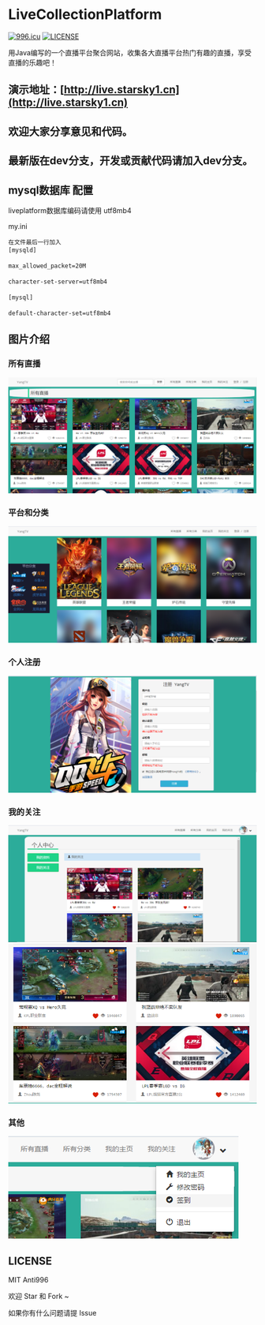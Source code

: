 # LiveCollectionPlatform
[![996.icu](https://img.shields.io/badge/link-996.icu-red.svg)](https://996.icu) 
[![LICENSE](https://img.shields.io/badge/license-Anti%20996-blue.svg)](https://github.com/996icu/996.ICU/blob/master/LICENSE)

用Java编写的一个直播平台聚合网站，收集各大直播平台热门有趣的直播，享受直播的乐趣吧！
## 演示地址：[http://live.starsky1.cn](http://live.starsky1.cn)
## 欢迎大家分享意见和代码。
## 最新版在dev分支，开发或贡献代码请加入dev分支。

## mysql数据库 配置
liveplatform数据库编码请使用 utf8mb4

my.ini
```
在文件最后一行加入
[mysqld]

max_allowed_packet=20M

character-set-server=utf8mb4

[mysql]

default-character-set=utf8mb4

```
## 图片介绍

### 所有直播

![所有直播](pictures/1.png)

### 平台和分类

![平台和分类](pictures/2.png)

### 个人注册

![个人注册](pictures/3.png)

### 我的关注

![我的关注](pictures/6.png)
![](pictures/7.png)

### 其他

![其他](pictures/8.png)

## LICENSE

MIT Anti996

欢迎 Star 和 Fork ~

如果你有什么问题请提 Issue
